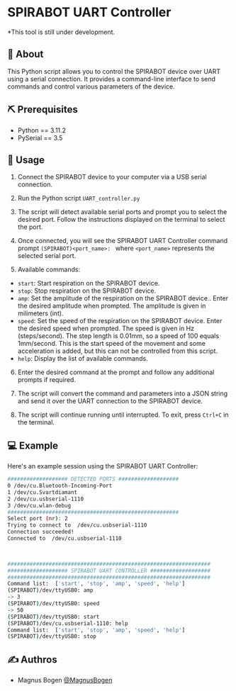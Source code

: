 # SPIRABOT UART Controller

*This tool is still under development.

## 🧐 About

This Python script allows you to control the SPIRABOT device over UART using a serial connection. It provides a command-line interface to send commands and control various parameters of the device.


## ⛏️ Prerequisites

- Python == 3.11.2
- PySerial == 3.5

## 🏁 Usage

1. Connect the SPIRABOT device to your computer via a USB serial connection.

2. Run the Python script `UART_controller.py` 
3. The script will detect available serial ports and prompt you to select the desired port. Follow the instructions displayed on the terminal to select the port.

4. Once connected, you will see the SPIRABOT UART Controller command prompt `(SPIRABOT)<port_name>: ` where `<port_name>` represents the selected serial port.

5. Available commands:
- `start`: Start respiration on the SPIRABOT device.
- `stop`: Stop respiration on the SPIRABOT device.
- `amp`: Set the amplitude of the respiration on the SPIRABOT device.. Enter the desired amplitude when prompted. The amplitude is given in milimeters (int).
- `speed`: Set the speed of the respiration on the SPIRABOT device. Enter the desired speed when prompted. The speed is given in Hz (steps/second). The step length is 0.01mm, so a speed of 100 equals 1mm/second. This is the start speed of the movement and some acceleration is added, but this can not be controlled from this script.
- `help`: Display the list of available commands.

6. Enter the desired command at the prompt and follow any additional prompts if required.

7. The script will convert the command and parameters into a JSON string and send it over the UART connection to the SPIRABOT device.

8. The script will continue running until interrupted. To exit, press `Ctrl+C` in the terminal.

## 💻 Example

Here's an example session using the SPIRABOT UART Controller:

```bash
################### DETECTED PORTS ###################
0 /dev/cu.Bluetooth-Incoming-Port
1 /dev/cu.Svartdiamant
2 /dev/cu.usbserial-1110
3 /dev/cu.wlan-debug
######################################################
Select port (nr): 2
Trying to connect to  /dev/cu.usbserial-1110
Connection succeeded!
Connected to  /dev/cu.usbserial-1110

 

################################################################
################### SPIRABOT UART CONTROLLER ###################
################################################################
Command list:  ['start', 'stop', 'amp', 'speed', 'help']
(SPIRABOT)/dev/ttyUSB0: amp
-> 3
(SPIRABOT)/dev/ttyUSB0: speed
-> 50
(SPIRABOT)/dev/ttyUSB0: start
(SPIRABOT)/dev/cu.usbserial-1110: help
Command list:  ['start', 'stop', 'amp', 'speed', 'help']
(SPIRABOT)/dev/ttyUSB0: stop
```


## ✍️ Authros
- Magnus Bogen [@MagnusBogen](https://github.com/MagnusBogen)